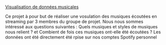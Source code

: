 # 
[Visualisation de données musicales](https://github.com/La-team-croquette/Musical-Data-Visualization)

Ce projet à pour but de réaliser une vosulation des musiques écoutées en streaming par 3 membres du groupe de projet. Nous nous sommes intéressé aux questions suivantes : Quels musiques et styles de musiques nous relient ? et Combient de fois ces musiques ont-elle été écoutées ?
Les données ont été directement été rpise sur nos comptes Spotify personnel

